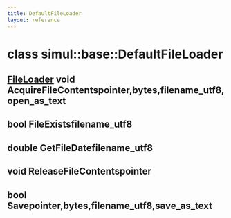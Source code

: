 ```yaml
---
title: DefaultFileLoader
layout: reference
---
```

class simul::base::DefaultFileLoader
===
[FileLoader](FileLoader.md)
void AcquireFileContentspointer,bytes,filename_utf8,open_as_text
------

bool FileExistsfilename_utf8
------

double GetFileDatefilename_utf8
------

void ReleaseFileContentspointer
------

bool Savepointer,bytes,filename_utf8,save_as_text
------

